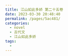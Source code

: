 ```yaml
---
title: 江山如此多娇 第二十五卷
date: 2023-03-30 20:48:40
permalink: /pages/5ac481/
categories:
  - novel
  - 古代文
  - 江山如此多娇
tags:
  - 
---
```

